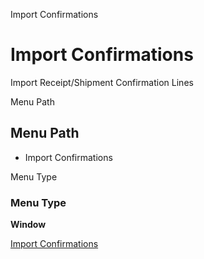 
Import Confirmations
# Import Confirmations


Import Receipt/Shipment Confirmation Lines

Menu Path
## Menu Path



- Import Confirmations

Menu Type
### Menu Type

**Window**


[Import Confirmations](../../window-import-confirmations.md)